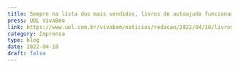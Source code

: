 ```yaml
---
title: Sempre na lista dos mais vendidos, livros de autoajuda funcionam mesmo?
press: UOL VivaBem
link: https://www.uol.com.br/vivabem/noticias/redacao/2022/04/18/livros-de-autoajuda.htm
category: Imprensa
type: blog
date: 2022-04-18
draft: false
---
```

